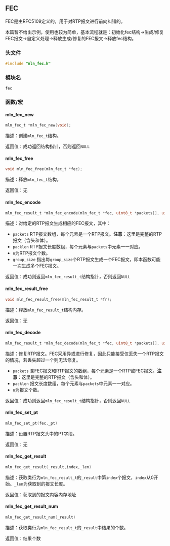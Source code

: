 ## FEC

FEC是由RFC5109定义的，用于对RTP报文进行前向纠错的。

本篇暂不给出示例，使用也较为简单，基本流程就是：初始化fec结构->生成/修复FEC报文->自定义处理->释放生成/修复的FEC报文->释放fec结构。



### 头文件

```c
#include "mln_fec.h"
```



### 模块名

`fec`



### 函数/宏



#### mln_fec_new

```c
mln_fec_t *mln_fec_new(void);
```

描述：创建`mln_fec_t`结构。

返回值：成功返回结构指针，否则返回`NULL`



#### mln_fec_free

```c
void mln_fec_free(mln_fec_t *fec);
```

描述：释放`mln_fec_t`结构。

返回值：无



#### mln_fec_encode

```c
mln_fec_result_t *mln_fec_encode(mln_fec_t *fec, uint8_t *packets[], uint16_t packlen[], size_t n, uint16_t group_size);
```

描述：对给定的RTP报文生成相应的FEC报文，其中：

- `packets` RTP报文数组，每个元素是一个RTP报文。**注意**：这里是完整的RTP报文（含头和体）。
- `packlen` RTP报文长度数组，每个元素与`packets`中元素一一对应。
- `n`为RTP报文个数。
- `group_size` 指出每`group_size`个RTP报文生成一个FEC报文，即本函数可能一次生成多个FEC报文。

返回值：成功则返回`mln_fec_result_t`结构指针，否则返回`NULL`



#### mln_fec_result_free

```c
void mln_fec_result_free(mln_fec_result_t *fr);
```

描述：释放`mln_fec_result_t`结构内存。

返回值：无



#### mln_fec_decode

```c
mln_fec_result_t *mln_fec_decode(mln_fec_t *fec, uint8_t *packets[], uint16_t *packLen, size_t n);
```

描述：修复RTP报文。FEC采用异或进行修复，因此只能接受仅丢失一个RTP报文的情况，若丢失超过一个则无法修复。

- `packets` 含FEC报文和RTP报文的数组，每个元素是一个RTP或FEC报文。**注意**：这里是完整的RTP报文（含头和体）。
- `packlen` 报文长度数组，每个元素与`packets`中元素一一对应。
- `n`为报文个数。

返回值：成功则返回`mln_fec_result_t`结构指针，否则返回`NULL`



#### mln_fec_set_pt

```c
mln_fec_set_pt(fec,_pt)
```

描述：设置RTP报文头中的PT字段。

返回值：无



#### mln_fec_get_result

```c
mln_fec_get_result(_result,index,_len)
```

描述：获取类行为`mln_fec_result_t`的`_result`中第`index`个报文，`index`从0开始。`_len`为获取到的报文长度。

返回值：获取到的报文内容内存地址



#### mln_fec_get_result_num

```c
mln_fec_get_result_num(_result)
```

描述：获取类行为`mln_fec_result_t`的`_result`中结果的个数。

返回值：结果个数

